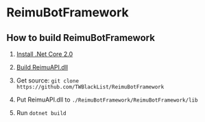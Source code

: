 # ReimuBotFramework

## How to build ReimuBotFramework

1. [Install .Net Core 2.0](https://www.microsoft.com/net/core)

2. [Build ReimuAPI.dll](https://github.com/TWBlackList/ReimuAPI/blob/master/README.md)

3. Get source: `git clone https://github.com/TWBlackList/ReimuBotFramework`

4. Put ReimuAPI.dll to `./ReimuBotFramework/ReimuBotFramework/lib`

5. Run `dotnet build`
